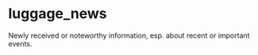 luggage_news
====

Newly received or noteworthy information, esp. about recent or important events.
